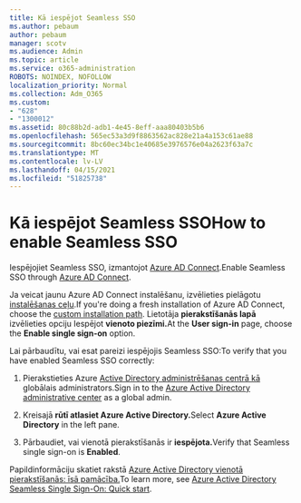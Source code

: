```yaml
---
title: Kā iespējot Seamless SSO
ms.author: pebaum
author: pebaum
manager: scotv
ms.audience: Admin
ms.topic: article
ms.service: o365-administration
ROBOTS: NOINDEX, NOFOLLOW
localization_priority: Normal
ms.collection: Adm_O365
ms.custom:
- "628"
- "1300012"
ms.assetid: 80c88b2d-adb1-4e45-8eff-aaa80403b5b6
ms.openlocfilehash: 565ec53a3d9f8863562ac828e21a4a153c61ae88
ms.sourcegitcommit: 8bc60ec34bc1e40685e3976576e04a2623f63a7c
ms.translationtype: MT
ms.contentlocale: lv-LV
ms.lasthandoff: 04/15/2021
ms.locfileid: "51825738"
---
```

# <a name="how-to-enable-seamless-sso"></a><span data-ttu-id="1b91d-102">Kā iespējot Seamless SSO</span><span class="sxs-lookup"><span data-stu-id="1b91d-102">How to enable Seamless SSO</span></span>

<span data-ttu-id="1b91d-103">Iespējojiet Seamless SSO, izmantojot [Azure AD Connect](https://docs.microsoft.com/azure/active-directory/connect/active-directory-aadconnect).</span><span class="sxs-lookup"><span data-stu-id="1b91d-103">Enable Seamless SSO through [Azure AD Connect](https://docs.microsoft.com/azure/active-directory/connect/active-directory-aadconnect).</span></span>
  
<span data-ttu-id="1b91d-104">Ja veicat jaunu Azure AD Connect instalēšanu, izvēlieties pielāgotu [instalēšanas ceļu](https://docs.microsoft.com/azure/active-directory/connect/active-directory-aadconnect-get-started-custom).</span><span class="sxs-lookup"><span data-stu-id="1b91d-104">If you're doing a fresh installation of Azure AD Connect, choose the [custom installation path](https://docs.microsoft.com/azure/active-directory/connect/active-directory-aadconnect-get-started-custom).</span></span> <span data-ttu-id="1b91d-105">Lietotāja **pierakstīšanās lapā** izvēlieties opciju Iespējot **vienoto piezīmi.**</span><span class="sxs-lookup"><span data-stu-id="1b91d-105">At the **User sign-in** page, choose the **Enable single sign-on** option.</span></span>
  
<span data-ttu-id="1b91d-106">Lai pārbaudītu, vai esat pareizi iespējojis Seamless SSO:</span><span class="sxs-lookup"><span data-stu-id="1b91d-106">To verify that you have enabled Seamless SSO correctly:</span></span>
  
1. <span data-ttu-id="1b91d-107">Pierakstieties Azure [Active Directory administrēšanas centrā kā](https://aad.portal.azure.com) globālais administrators.</span><span class="sxs-lookup"><span data-stu-id="1b91d-107">Sign in to the [Azure Active Directory administrative center](https://aad.portal.azure.com) as a global admin.</span></span>

2. <span data-ttu-id="1b91d-108">Kreisajā **rūtī atlasiet Azure Active Directory.**</span><span class="sxs-lookup"><span data-stu-id="1b91d-108">Select **Azure Active Directory** in the left pane.</span></span>

3. <span data-ttu-id="1b91d-109">Pārbaudiet, vai vienotā pierakstīšanās ir **iespējota.**</span><span class="sxs-lookup"><span data-stu-id="1b91d-109">Verify that Seamless single sign-on is **Enabled**.</span></span>

<span data-ttu-id="1b91d-110">Papildinformāciju skatiet rakstā [Azure Active Directory vienotā pierakstīšanās: īsā pamācība.](https://docs.microsoft.com/azure/active-directory/connect/active-directory-aadconnect-sso-quick-start)</span><span class="sxs-lookup"><span data-stu-id="1b91d-110">To learn more, see [Azure Active Directory Seamless Single Sign-On: Quick start](https://docs.microsoft.com/azure/active-directory/connect/active-directory-aadconnect-sso-quick-start).</span></span>
  
